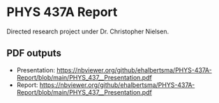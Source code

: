 # PHYS 437A Report
Directed research project under Dr. Christopher Nielsen.

## PDF outputs
* Presentation: https://nbviewer.org/github/ehalbertsma/PHYS-437A-Report/blob/main/PHYS_437__Presentation.pdf
* Report: https://nbviewer.org/github/ehalbertsma/PHYS-437A-Report/blob/main/PHYS_437__Presentation.pdf
